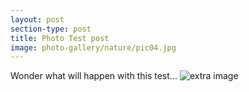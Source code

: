 ```yaml
---
layout: post
section-type: post
title: Photo Test post
image: photo-gallery/nature/pic04.jpg
---
```


Wonder what will happen with this test...
![extra image](https://aokice.github.io/img/photo-gallery/nature/pic06.jpg)

